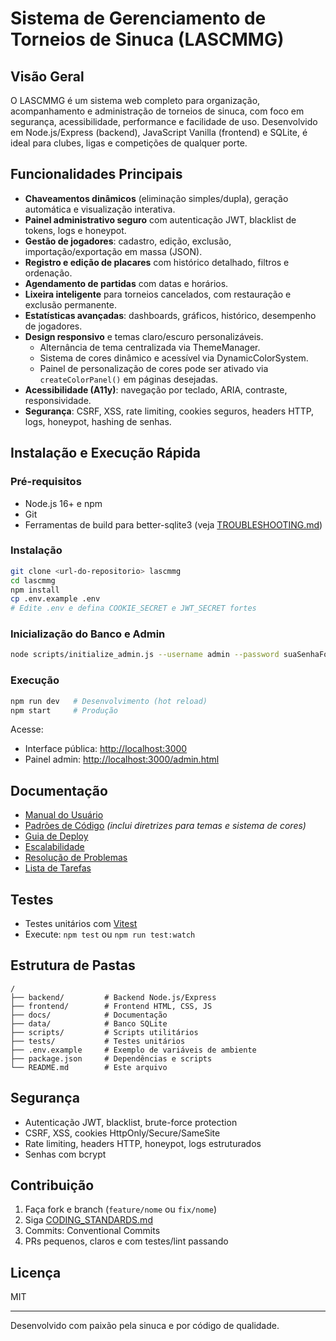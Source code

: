 # Sistema de Gerenciamento de Torneios de Sinuca (LASCMMG)

## Visão Geral

O LASCMMG é um sistema web completo para organização, acompanhamento e administração de torneios de sinuca, com foco em segurança, acessibilidade, performance e facilidade de uso. Desenvolvido em Node.js/Express (backend), JavaScript Vanilla (frontend) e SQLite, é ideal para clubes, ligas e competições de qualquer porte.

## Funcionalidades Principais

- **Chaveamentos dinâmicos** (eliminação simples/dupla), geração automática e visualização interativa.
- **Painel administrativo seguro** com autenticação JWT, blacklist de tokens, logs e honeypot.
- **Gestão de jogadores**: cadastro, edição, exclusão, importação/exportação em massa (JSON).
- **Registro e edição de placares** com histórico detalhado, filtros e ordenação.
- **Agendamento de partidas** com datas e horários.
- **Lixeira inteligente** para torneios cancelados, com restauração e exclusão permanente.
- **Estatísticas avançadas**: dashboards, gráficos, histórico, desempenho de jogadores.
- **Design responsivo** e temas claro/escuro personalizáveis.
    - Alternância de tema centralizada via ThemeManager.
    - Sistema de cores dinâmico e acessível via DynamicColorSystem.
    - Painel de personalização de cores pode ser ativado via `createColorPanel()` em páginas desejadas.
- **Acessibilidade (A11y)**: navegação por teclado, ARIA, contraste, responsividade.
- **Segurança**: CSRF, XSS, rate limiting, cookies seguros, headers HTTP, logs, honeypot, hashing de senhas.

## Instalação e Execução Rápida

### Pré-requisitos

- Node.js 16+ e npm
- Git
- Ferramentas de build para better-sqlite3 (veja [TROUBLESHOOTING.md](TROUBLESHOOTING.md))

### Instalação

```bash
git clone <url-do-repositorio> lascmmg
cd lascmmg
npm install
cp .env.example .env
# Edite .env e defina COOKIE_SECRET e JWT_SECRET fortes
```

### Inicialização do Banco e Admin

```bash
node scripts/initialize_admin.js --username admin --password suaSenhaForte
```

### Execução

```bash
npm run dev   # Desenvolvimento (hot reload)
npm start     # Produção
```

Acesse:

- Interface pública: <http://localhost:3000>
- Painel admin: <http://localhost:3000/admin.html>

## Documentação

- [Manual do Usuário](MANUAL_USUARIO.md)
- [Padrões de Código](CODING_STANDARDS.md) _(inclui diretrizes para temas e sistema de cores)_
- [Guia de Deploy](DEPLOYMENT.md)
- [Escalabilidade](SCALING.md)
- [Resolução de Problemas](TROUBLESHOOTING.md)
- [Lista de Tarefas](TODO.md)

## Testes

- Testes unitários com [Vitest](https://vitest.dev/)
- Execute: `npm test` ou `npm run test:watch`

## Estrutura de Pastas

```text
/
├── backend/         # Backend Node.js/Express
├── frontend/        # Frontend HTML, CSS, JS
├── docs/            # Documentação
├── data/            # Banco SQLite
├── scripts/         # Scripts utilitários
├── tests/           # Testes unitários
├── .env.example     # Exemplo de variáveis de ambiente
├── package.json     # Dependências e scripts
└── README.md        # Este arquivo
```

## Segurança

- Autenticação JWT, blacklist, brute-force protection
- CSRF, XSS, cookies HttpOnly/Secure/SameSite
- Rate limiting, headers HTTP, honeypot, logs estruturados
- Senhas com bcrypt

## Contribuição

1. Faça fork e branch (`feature/nome` ou `fix/nome`)
2. Siga [CODING_STANDARDS.md](CODING_STANDARDS.md)
3. Commits: Conventional Commits
4. PRs pequenos, claros e com testes/lint passando

## Licença

MIT

---

Desenvolvido com paixão pela sinuca e por código de qualidade.
